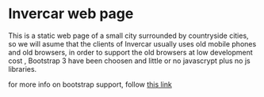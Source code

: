 # Invercar web page

This is a static web page of a small city surrounded by countryside cities, so we will asume that the clients of Invercar usually uses old mobile phones and old browsers, in order to support the old browsers at low development cost
, Bootstrap 3 have been choosen and little or no javascrypt plus no js libraries.

for more info on bootstrap support, follow [this link](https://getbootstrap.com/docs/4.0/getting-started/browsers-devices/)

